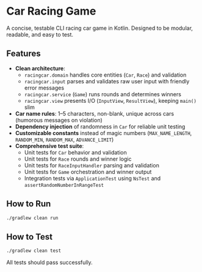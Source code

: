 # Car Racing Game

A concise, testable CLI racing car game in Kotlin. Designed to be modular, readable, and easy to test.

## Features

- **Clean architecture**:
    - `racingcar.domain` handles core entities (`Car`, `Race`) and validation
    - `racingcar.input` parses and validates raw user input with friendly error messages
    - `racingcar.service` (`Game`) runs rounds and determines winners
    - `racingcar.view` presents I/O (`InputView`, `ResultView`), keeping `main()` slim
- **Car name rules**: 1–5 characters, non-blank, unique across cars (humorous messages on violation)
- **Dependency injection** of randomness in `Car` for reliable unit testing
- **Customizable constants** instead of magic numbers (`MAX_NAME_LENGTH`, `RANDOM_MIN`, `RANDOM_MAX`, `ADVANCE_LIMIT`)
- **Comprehensive test suite**:
    - Unit tests for `Car` behavior and validation
    - Unit tests for `Race` rounds and winner logic
    - Unit tests for `RaceInputHandler` parsing and validation
    - Unit tests for `Game` orchestration and winner output
    - Integration tests via `ApplicationTest` using `NsTest` and `assertRandomNumberInRangeTest`

    
## How to Run

```bash
./gradlew clean run
```

## How to Test

```bash
./gradlew clean test
```

All tests should pass successfully.

 

